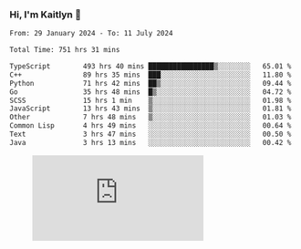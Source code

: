### Hi, I'm Kaitlyn 👋
<!--START_SECTION:waka-->

```txt
From: 29 January 2024 - To: 11 July 2024

Total Time: 751 hrs 31 mins

TypeScript        493 hrs 40 mins ████████████████▒░░░░░░░░   65.01 %
C++               89 hrs 35 mins  ███░░░░░░░░░░░░░░░░░░░░░░   11.80 %
Python            71 hrs 42 mins  ██▒░░░░░░░░░░░░░░░░░░░░░░   09.44 %
Go                35 hrs 48 mins  █▒░░░░░░░░░░░░░░░░░░░░░░░   04.72 %
SCSS              15 hrs 1 min    ▒░░░░░░░░░░░░░░░░░░░░░░░░   01.98 %
JavaScript        13 hrs 43 mins  ▒░░░░░░░░░░░░░░░░░░░░░░░░   01.81 %
Other             7 hrs 48 mins   ▒░░░░░░░░░░░░░░░░░░░░░░░░   01.03 %
Common Lisp       4 hrs 49 mins   ░░░░░░░░░░░░░░░░░░░░░░░░░   00.64 %
Text              3 hrs 47 mins   ░░░░░░░░░░░░░░░░░░░░░░░░░   00.50 %
Java              3 hrs 13 mins   ░░░░░░░░░░░░░░░░░░░░░░░░░   00.42 %
```

<!--END_SECTION:waka-->

<figure><embed src="https://wakatime.com/share/@018d58bc-3d22-46c9-b2d7-4ed36fb8172d/243b5d9b-77cd-4133-89ff-dcc8f225fa18.svg"></embed></figure>
